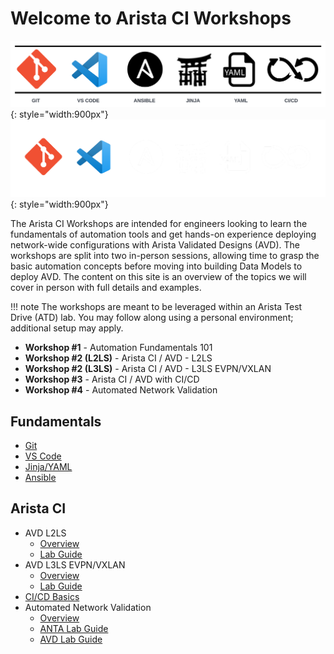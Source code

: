 # Welcome to Arista CI Workshops

![Tools Bar](assets/images/tools_bar_light.png#only-light){: style="width:900px"}
![Tools Bar](assets/images/tools_bar_dark.png#only-dark){: style="width:900px"}

The Arista CI Workshops are intended for engineers looking to learn the fundamentals of automation tools and get hands-on experience deploying network-wide configurations with Arista Validated Designs (AVD). The workshops are split into two in-person sessions, allowing time to grasp the basic automation concepts before moving into building Data Models to deploy AVD. The content on this site is an overview of the topics we will cover in person with full details and examples.

!!! note
    The workshops are meant to be leveraged within an Arista Test Drive (ATD) lab. You may follow along using a personal environment; additional setup may apply.

- **Workshop #1** - Automation Fundamentals 101
- **Workshop #2 (L2LS)** - Arista CI / AVD - L2LS
- **Workshop #2 (L3LS)** - Arista CI / AVD - L3LS EVPN/VXLAN
- **Workshop #3** - Arista CI / AVD with CI/CD
- **Workshop #4** - Automated Network Validation

## Fundamentals

- [Git](git.md)
- [VS Code](vscode.md)
- [Jinja/YAML](jinja-yaml.md)
- [Ansible](ansible.md)

## Arista CI

- AVD L2LS
    - [Overview](l2ls/overview.md)
    - [Lab Guide](l2ls/l2ls-lab-guide.md)
- AVD L3LS EVPN/VXLAN
    - [Overview](l3ls/overview.md)
    - [Lab Guide](l3ls/l3ls-lab-guide.md)
- [CI/CD Basics](cicd-basics.md)
- Automated Network Validation
    - [Overview](validation/overview.md)
    - [ANTA Lab Guide](validation/anta_validate.md)
    - [AVD Lab Guide](validation/avd_validate.md)
